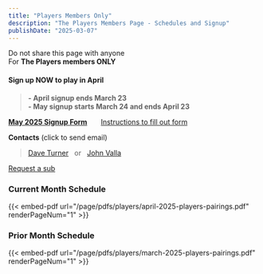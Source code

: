 ```yaml
---
title: "Players Members Only"
description: "The Players Members Page - Schedules and Signup"
publishDate: "2025-03-07"
---
```


Do not share this page with anyone\
For **The Players members ONLY**
#### **Sign up NOW to play in April**
>**- April signup ends March 23**\
>**- May signup starts March 24 and ends April 23**

**[May 2025 Signup Form](/page/groups/players/signup)**  &nbsp;&nbsp;&nbsp;&nbsp;&nbsp;         [Instructions to fill out form](/page/groups/signupprocess)

**Contacts** (click to send email)
>[Dave Turner](mailto:turnerdb1@gmail.com)&nbsp;&nbsp; or &nbsp;&nbsp;[John Valla](mailto:johnrvalla@gmail.com)

[Request a sub]()

### **Current Month Schedule**

{{< embed-pdf url="/page/pdfs/players/april-2025-players-pairings.pdf" renderPageNum="1" >}}

### **Prior Month Schedule**

{{< embed-pdf url="/page/pdfs/players/march-2025-players-pairings.pdf" renderPageNum="1" >}}
